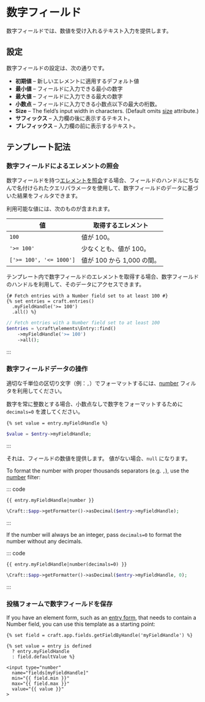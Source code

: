 # 数字フィールド

数字フィールドでは、数値を受け入れるテキスト入力を提供します。

## 設定

数字フィールドの設定は、次の通りです。

* **初期値** – 新しいエレメントに適用するデフォルト値
* **最小値** – フィールドに入力できる最小の数字
* **最大値** – フィールドに入力できる最大の数字
* **小数点** – フィールドに入力できる小数点以下の最大の桁数。
* **Size** – The field’s input width in characters. (Default omits [size](https://www.w3schools.com/tags/att_input_size.asp) attribute.)
* **サフィックス** – 入力欄の後に表示するテキスト。
* **プレフィックス** – 入力欄の前に表示するテキスト。

## テンプレート記法

### 数字フィールドによるエレメントの照会

数字フィールドを持つ[エレメントを照会](element-queries.md)する場合、フィールドのハンドルにちなんで名付けられたクエリパラメータを使用して、数字フィールドのデータに基づいた結果をフィルタできます。

利用可能な値には、次のものが含まれます。

| 値                             | 取得するエレメント           |
| ----------------------------- | ------------------- |
| `100`                         | 値が 100。             |
| `'>= 100'`                 | 少なくとも、値が 100。       |
| `['>= 100', '<= 1000']` | 値が 100 から 1,000 の間。 |

テンプレート内で数字フィールドのエレメントを取得する場合、数字フィールドのハンドルを利用して、そのデータにアクセスできます。
```twig
{# Fetch entries with a Number field set to at least 100 #}
{% set entries = craft.entries()
  .myFieldHandle('>= 100')
  .all() %}
```
```php
// Fetch entries with a Number field set to at least 100
$entries = \craft\elements\Entry::find()
    ->myFieldHandle('>= 100')
    ->all();
```
:::

### 数字フィールドデータの操作

適切な千単位の区切り文字（例：`,`）でフォーマットするには、[number](./dev/filters.md#number) フィルタを利用してください。

数字を常に整数とする場合、小数点なしで数字をフォーマットするために `decimals=0` を渡してください。
```twig
{% set value = entry.myFieldHandle %}
```
```php
$value = $entry->myFieldHandle;
```
:::

それは、フィールドの数値を提供します。 値がない場合、`null` になります。

To format the number with proper thousands separators (e.g. `,`), use the [number](./dev/filters.md#number) filter:

::: code
```twig
{{ entry.myFieldHandle|number }}
```
```php
\Craft::$app->getFormatter()->asDecimal($entry->myFieldHandle);
```
:::

If the number will always be an integer, pass `decimals=0` to format the number without any decimals.

::: code
```twig
{{ entry.myFieldHandle|number(decimals=0) }}
```
```php
\Craft::$app->getFormatter()->asDecimal($entry->myFieldHandle, 0);
```
:::


### 投稿フォームで数字フィールドを保存

If you have an element form, such as an [entry form](https://craftcms.com/knowledge-base/entry-form), that needs to contain a Number field, you can use this template as a starting point:

```twig
{% set field = craft.app.fields.getFieldByHandle('myFieldHandle') %}

{% set value = entry is defined
  ? entry.myFieldHandle
  : field.defaultValue %}

<input type="number"
  name="fields[myFieldHandle]"
  min="{{ field.min }}"
  max="{{ field.max }}"
  value="{{ value }}"
>
```
